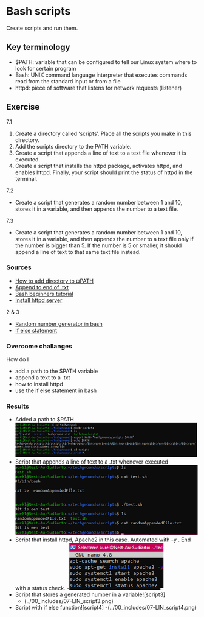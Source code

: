 # Bash scripts
Create scripts and run them.

## Key terminology
- $PATH: variable that can be configured to tell our Linux system where to look for certain program
- Bash: UNIX command language interpreter that executes commands read from the standard input or from a file
- httpd: piece of software that listens for network requests (listener)

## Exercise
7.1
1. Create a directory called ‘scripts’. Place all the scripts you make in this directory.
2. Add the scripts directory to the PATH variable.
3. Create a script that appends a line of text to a text file whenever it is executed.
4. Create a script that installs the httpd package, activates httpd, and enables httpd. Finally, your script should print the status of httpd in the terminal.
   
7.2
- Create a script that generates a random number between 1 and 10, stores it in a variable, and then appends the number to a text file.

7.3
- Create a script that generates a random number between 1 and 10, stores it in a variable, and then appends the number to a text file only if the number is bigger than 5. If the number is 5 or smaller, it should append a line of text to that same text file instead.

### Sources
- [How to add directory to ¤PATH](https://www.howtogeek.com/658904/how-to-add-a-directory-to-your-path-in-linux/)
- [Append to end of .txt](https://www.linuxfordevices.com/tutorials/linux/append-text-to-the-end-of-a-file-in-linux)
- [Bash beginners tutorial](https://tldp.org/LDP/Bash-Beginners-Guide/html/sect_02_01.html)
- [Install httpd server](https://mkyong.com/apache/how-to-install-apache-http-server-in-ubuntu/)
 
2 & 3
- [Random number generator in bash](https://coderwall.com/p/s2ttyg/random-number-generator-in-bash)
- [If else statement](https://tecadmin.net/tutorial/bash-scripting/bash-if-else-statement/)

### Overcome challanges
How do I
- add a path to the $PATH variable 
- append a text to a .txt
- how to install httpd
- use the if else statement in bash

### Results
- Added a path to $PATH![added to variable $PATH](../00_includes/07-LIN_addPath.png)
- Script that appends a line of text to a .txt whenever executed![scrip1](../00_includes/07-LIN_script1.png)
- Script that install httpd, Apache2 in this case. Automated with -y . End with a status check. 
  -![script2](../00_includes/07-LIN_script2.png)
- Script that stores a generated number in a variable![script3]
  - (../00_includes/07-LIN_script3.png) 
- Script with if else function![script4]
  -(../00_includes/07-LIN_script4.png)
